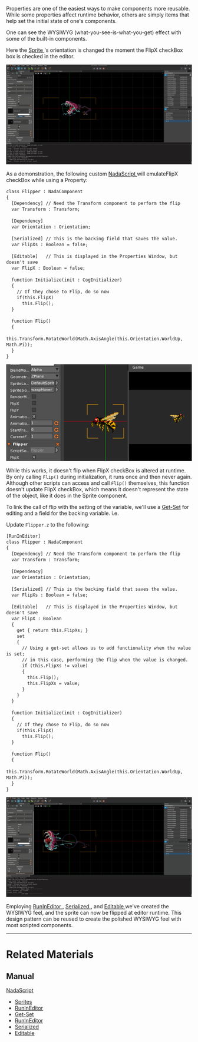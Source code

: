 Properties are one of the easiest ways to make components more reusable. While some properties affect runtime behavior, others are simply items that help set the initial state of one's components.

One can see the WYSIWYG (what-you-see-is-what-you-get) effect with some of the built-in components.

Here the [ Sprite ](https://github.com/ZilchEngine/ZilchDocs/blob/master/zilch_editor_documentation/zilchmanual/graphics/sprites.markdown)'s orientation is changed the moment the FlipX checkBox box is checked in the editor. 



![flipped](https://raw.githubusercontent.com/ZilchEngine/ZilchFiles/master/doc_files/47657.gif)


As a demonstration, the following custom [ NadaScript ](https://github.com/ZilchEngine/ZilchDocs/blob/master/zilch_editor_documentation/zilchmanual/nada_in_zero.markdown) will emulateFlipX checkBox while using a Property:

```
class Flipper : NadaComponent
{
  [Dependency] // Need the Transform component to perform the flip
  var Transform : Transform;
  
  [Dependency]
  var Orientation : Orientation;
  
  [Serialized] // This is the backing field that saves the value.
  var FlipXs : Boolean = false;
  
  [Editable]   // This is displayed in the Properties Window, but doesn't save
  var FlipX : Boolean = false;
  
  function Initialize(init : CogInitializer)
  {
    // If they chose to Flip, do so now
    if(this.FlipX)
      this.Flip();
  }
  
  function Flip()
  {
    this.Transform.RotateWorld(Math.AxisAngle(this.Orientation.WorldUp, Math.Pi));
  }
}
```




![propertyset](https://raw.githubusercontent.com/ZilchEngine/ZilchFiles/master/doc_files/1265.png)


While this works, it doesn't flip when FlipX checkBox is altered at runtime. By only 
calling `Flip()` during initialization, it runs once and then never again. Although other scripts can access and call `Flip()` themselves, this function doesn't update FlipX checkBox, which means it doesn't represent the state of the object, like it does in the  Sprite component. 

To link the call of flip with the setting of the variable, we'll use a [Get-Set](https://github.com/ZilchEngine/ZilchDocs/blob/master/zilch_editor_documentation/zilchmanual/nada_in_zero/properties.markdown) for editing and a field for the backing variable. i.e.

Update `Flipper.z` to the following:
```
[RunInEditor]
class Flipper : NadaComponent
{
  [Dependency] // Need the Transform component to perform the flip
  var Transform : Transform;
  
  [Dependency]
  var Orientation : Orientation;
  
  [Serialized] // This is the backing field that saves the value.
  var FlipXs : Boolean = false;
  
  [Editable]   // This is displayed in the Properties Window, but doesn't save
  var FlipX : Boolean
  {
    get { return this.FlipXs; }
    set
    {
      // Using a get-set allows us to add functionality when the value is set;
      // in this case, performing the flip when the value is changed. 
      if (this.FlipXs != value)
      {
        this.Flip();
        this.FlipXs = value;
      }
    }
  }
  
  function Initialize(init : CogInitializer)
  {
    // If they chose to Flip, do so now
    if(this.FlipX)
      this.Flip();
  }
  
  function Flip()
  {
    this.Transform.RotateWorld(Math.AxisAngle(this.Orientation.WorldUp, Math.Pi));
  }
}
```





![flippereditorruntime](https://raw.githubusercontent.com/ZilchEngine/ZilchFiles/master/doc_files/47671.gif)


Employing [ RunInEditor ](https://github.com/ZilchEngine/ZilchDocs/blob/master/zilch_editor_documentation/zilchmanual/nada_in_zero/attributes.markdown), [ Serialized ](https://github.com/ZilchEngine/ZilchDocs/blob/master/zilch_editor_documentation/zilchmanual/nada_in_zero/attributes.markdown), and [ Editable ](https://github.com/ZilchEngine/ZilchDocs/blob/master/zilch_editor_documentation/zilchmanual/nada_in_zero/attributes.markdown) we've created the WYSIWYG feel, and the sprite can now be flipped at editor runtime. This design pattern can be reused to create the polished WYSIWYG feel with most scripted components.

---
 # Related Materials
 ## Manual
 [ NadaScript ](https://github.com/ZilchEngine/ZilchDocs/blob/master/zilch_editor_documentation/zilchmanual/nada_in_zero.markdown)
- [ Sprites ](https://github.com/ZilchEngine/ZilchDocs/blob/master/zilch_editor_documentation/zilchmanual/graphics/sprites.markdown)
- [RunInEditor](https://github.com/ZilchEngine/ZilchDocs/blob/master/zilch_editor_documentation/zilchmanual/nada_in_zero/attributes.markdown)
- [Get-Set](https://github.com/ZilchEngine/ZilchDocs/blob/master/zilch_editor_documentation/zilchmanual/nada_in_zero/properties.markdown)
- [ RunInEditor ](https://github.com/ZilchEngine/ZilchDocs/blob/master/zilch_editor_documentation/zilchmanual/nada_in_zero/attributes.markdown)
- [ Serialized ](https://github.com/ZilchEngine/ZilchDocs/blob/master/zilch_editor_documentation/zilchmanual/nada_in_zero/attributes.markdown)
- [ Editable ](https://github.com/ZilchEngine/ZilchDocs/blob/master/zilch_editor_documentation/zilchmanual/nada_in_zero/attributes.markdown) 

 